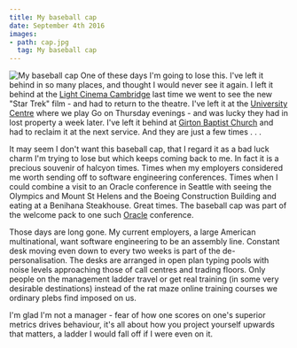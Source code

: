 ```yaml
---
title: My baseball cap
date: September 4th 2016
images:
- path: cap.jpg
  tag: My baseball cap
---
```

![My baseball cap](cap.jpg)
One of these days I'm going to lose this. I've left it behind in so many places,
and thought I would never see it again. I left it behind at the
[Light Cinema Cambridge](https://cambridge.lightcinemas.co.uk/) last
time we went to see the new "Star Trek" film - and had to return to the theatre.
I've left it at the [University Centre](http://www.unicen.cam.ac.uk) where we
play Go on Thursday evenings - and was lucky they had in lost property a week
later. I've left it behind at [Girton Baptist Church](http://www.girtonbaptistchurch.org.uk/)
and had to reclaim it at the next service. And they are just a few times . . .

It may seem I don't want this baseball cap, that I regard it as a bad luck
charm I'm trying to lose but which keeps coming back to me. In fact it is a
precious souvenir of halcyon times. Times when my employers considered me
worth sending off to software engineering conferences. Times when I could
combine a visit to an Oracle conference in Seattle with seeing the Olympics and
Mount St Helens and the Boeing Construction Building and eating at a Benihana
Steakhouse. Great times. The baseball cap was part of the welcome pack to one
such [Oracle](https://www.oracle.com/index.html) conference.

Those days are long gone. My current employers, a large American multinational,
want software engineering to be an assembly line. Constant desk moving even down to
every two weeks is part of the de-personalisation. The desks are arranged in
open plan typing pools with noise levels approaching those of call centres and
trading floors. Only people on the management ladder travel or get real
training (in some very desirable destinations) instead of the rat maze online training courses
we ordinary plebs find imposed on us.

I'm glad I'm not a manager - fear of how one scores on one's superior metrics drives
behaviour, it's all about how you project yourself upwards that matters, a ladder
I would fall off if I were even on it.
